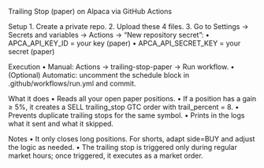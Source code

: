 
Trailing Stop (paper) on Alpaca via GitHub Actions

Setup
	1.	Create a private repo.
	2.	Upload these 4 files.
	3.	Go to Settings → Secrets and variables → Actions → “New repository secret”:
	•	APCA_API_KEY_ID = your key (paper)
	•	APCA_API_SECRET_KEY = your secret (paper)

Execution
	•	Manual: Actions → trailing-stop-paper → Run workflow.
	•	(Optional) Automatic: uncomment the schedule block in .github/workflows/run.yml and commit.

What it does
	•	Reads all your open paper positions.
	•	If a position has a gain ≥ 5%, it creates a SELL trailing_stop GTC order with trail_percent = 8.
	•	Prevents duplicate trailing stops for the same symbol.
	•	Prints in the logs what it sent and what it skipped.

Notes
	•	It only closes long positions. For shorts, adapt side=BUY and adjust the logic as needed.
	•	The trailing stop is triggered only during regular market hours; once triggered, it executes as a market order.

